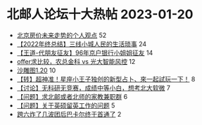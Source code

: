# 北邮人论坛十大热帖 2023-01-20

- [北京房价未来走势的个人观点](https://bbs.byr.cn/article/Talking/6378057) 52
- [【2022年终总结】三线小城人民的生活琐事](https://bbs.byr.cn/article/WorkLife/1195385) 24
- [【王道-代朋友征友】96年京户银行小姐姐征友](https://bbs.byr.cn/article/Friends/2035170) 14
- [offer求比较，农总金科 vs 光大智能风控](https://bbs.byr.cn/article/Job/2182714) 12
- [沙雕图1.20](https://bbs.byr.cn/article/Picture/3335825) 10
- [【转】超神准！星座小王子独创的新型占卜、來一起試玩一下！](https://bbs.byr.cn/article/Constellations/326533) 8
- [【讨论】无科研无竞赛，成绩中等小白，想考北大软微](https://bbs.byr.cn/article/AimGraduate/1221478) 7
- [【问题】求北邮或者北师的家教兼职群](https://bbs.byr.cn/article/BNU/15856) 6
- [【问题】关于英硕留英工作的问题](https://bbs.byr.cn/article/GoAbroad/390719) 5
- [跨六炸了几波团后巴卡尔终于首通了](https://bbs.byr.cn/article/BUPTDNF/49679) 2


